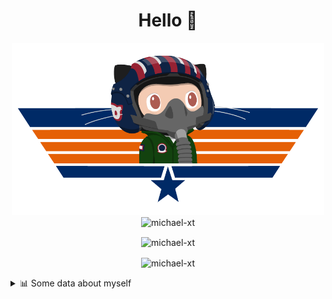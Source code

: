 <h1 align="center">Hello 👋</h1>


<p align="center"><img src="https://raw.githubusercontent.com/Michael-xT/Michael-xT/main/.github/topguntocat.png" width=500>
 <br>
<img src="https://komarev.com/ghpvc/?username=michael-xt&style=for-the-badge" alt="michael-xt" /> 
</p>

<p align="center"><img align="center" src="https://github-readme-stats.vercel.app/api/top-langs/?username=michael-xt&layout=compact&theme=dark&show_icons=true" alt="michael-xt" /></p>
<p align="center"><img align="center" src="https://github-readme-stats.vercel.app/api?username=michael-xt&show_icons=true&theme=dark&show_icons=true" alt="michael-xt" /></p>

<details align="left"><summary>📊 Some data about myself</summary>
<p>

<!--START_SECTION:waka-->
![Code Time](http://img.shields.io/badge/Code%20Time-775%20hrs%2058%20mins-blue)

**🐱 My GitHub Data** 

> 📦 4.0 MB Used in GitHub's Storage 
 > 
> 🏆 10 Contributions in the Year 2023
 > 
> 🚫 Not Opted to Hire
 > 
> 📜 11 Public Repositories 
 > 
> 🔑 27 Private Repositories 
 > 
📅 **I'm Most Productive on Thursday** 

```text
Monday                   136 commits         ████░░░░░░░░░░░░░░░░░░░░░   16.31 % 
Tuesday                  127 commits         ████░░░░░░░░░░░░░░░░░░░░░   15.23 % 
Wednesday                108 commits         ███░░░░░░░░░░░░░░░░░░░░░░   12.95 % 
Thursday                 187 commits         ██████░░░░░░░░░░░░░░░░░░░   22.42 % 
Friday                   73 commits          ██░░░░░░░░░░░░░░░░░░░░░░░   08.75 % 
Saturday                 106 commits         ███░░░░░░░░░░░░░░░░░░░░░░   12.71 % 
Sunday                   97 commits          ███░░░░░░░░░░░░░░░░░░░░░░   11.63 % 
```


📊 **This Week I Spent My Time On** 

```text
🕑︎ Time Zone: Europe/Bucharest

🔥 Editors: 
VS Code                  16 hrs 38 mins      ██████████████████████░░░   89.61 % 
Visual Studio            1 hr 55 mins        ███░░░░░░░░░░░░░░░░░░░░░░   10.39 % 

💻 Operating System: 
Windows                  18 hrs 34 mins      █████████████████████████   100.00 % 
```

**Timeline**

![Lines of Code chart](https://raw.githubusercontent.com/Michael-xT/Michael-xT/main/assets/bar_graph.png)


 Last Updated on 17/04/2023 00:48:03 UTC
<!--END_SECTION:waka-->
</p>
